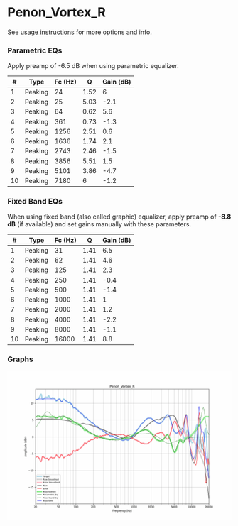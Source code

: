 # Penon_Vortex_R
See [usage instructions](https://github.com/jaakkopasanen/AutoEq#usage) for more options and info.

### Parametric EQs
Apply preamp of -6.5 dB when using parametric equalizer.

|   # | Type    |   Fc (Hz) |    Q |   Gain (dB) |
|-----|---------|-----------|------|-------------|
|   1 | Peaking |        24 | 1.52 |         6   |
|   2 | Peaking |        25 | 5.03 |        -2.1 |
|   3 | Peaking |        64 | 0.62 |         5.6 |
|   4 | Peaking |       361 | 0.73 |        -1.3 |
|   5 | Peaking |      1256 | 2.51 |         0.6 |
|   6 | Peaking |      1636 | 1.74 |         2.1 |
|   7 | Peaking |      2743 | 2.46 |        -1.5 |
|   8 | Peaking |      3856 | 5.51 |         1.5 |
|   9 | Peaking |      5101 | 3.86 |        -4.7 |
|  10 | Peaking |      7180 | 6    |        -1.2 |

### Fixed Band EQs
When using fixed band (also called graphic) equalizer, apply preamp of **-8.8 dB** (if available) and set gains manually with these parameters.

|   # | Type    |   Fc (Hz) |    Q |   Gain (dB) |
|-----|---------|-----------|------|-------------|
|   1 | Peaking |        31 | 1.41 |         6.5 |
|   2 | Peaking |        62 | 1.41 |         4.6 |
|   3 | Peaking |       125 | 1.41 |         2.3 |
|   4 | Peaking |       250 | 1.41 |        -0.4 |
|   5 | Peaking |       500 | 1.41 |        -1.4 |
|   6 | Peaking |      1000 | 1.41 |         1   |
|   7 | Peaking |      2000 | 1.41 |         1.2 |
|   8 | Peaking |      4000 | 1.41 |        -2.2 |
|   9 | Peaking |      8000 | 1.41 |        -1.1 |
|  10 | Peaking |     16000 | 1.41 |         8.8 |

### Graphs
![](./Penon_Vortex_R.png)
